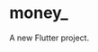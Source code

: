 # money_

A new Flutter project.

<!-- 国际化生成
dart run easy_localization:generate -S assets/translations -O lib/generated 

localKey
flutter pub run easy_localization:generate -S assets/translations -f keys -o locale_keys.g.dart
-->